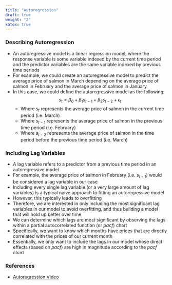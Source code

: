 ```yaml
---
title: "Autoregression"
draft: true
weight: "2"
katex: true
---
```


### Describing Autoregression
- An autoregressive model is a linear regression model, where the response variable is some variable indexed by the current time period and the predictor variables are the same variable indexed by previous time periods
- For example, we could create an autoregressive model to predict the average price of salmon in March depending on the average price of salmon in February and the average price of salmon in January
- In this case, we could define the autoregressive model as the following:
	$$ s_{t} =  \beta_{0} + \beta_{1}s_{t-1} + \beta_{2}s_{t-2} + \epsilon_{t} $$
	- Where $s_{t}$ represents the average price of salmon in the current time period (i.e. March)
	- Where $s_{t-1}$ represents the average price of salmon in the previous time period (i.e. February)
	- Where $s_{t-2}$ represents the average price of salmon in the time period before the previous time period (i.e. March)

### Including Lag Variables
- A lag variable refers to a predictor from a previous time period in an autoregressive model
- For example, the average price of salmon in February (i.e. $s_{t-1}$) would be considered a lag variable in our case
- Including every single lag variable (or a very large amount of lag variables) is a typical naive approach to fitting an autoregressive model
- However, this typically leads to overfitting
- Therefore, we are interested in only including the most significant lag variables in our model to avoid overfitting, and thus building a model that will hold up better over time
- We can determine which lags are most significant by observing the lags within a partial autocorrelated function (or $pacf$) chart
- Specifically, we want to know which months have prices that are directly correlated with the prices of our current month
- Essentially, we only want to include the lags in our model whose direct effects (based on $pacf$) are high in magnitude according to the $pacf$ chart

### References
- [Autoregression Video](youtube.com/watch?v=5-2C4eO4cPQ&t=264s)
